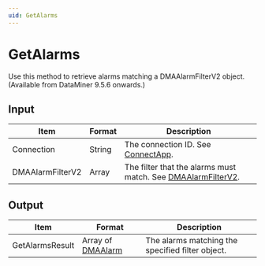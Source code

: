 ```yaml
---
uid: GetAlarms
---
```


# GetAlarms

Use this method to retrieve alarms matching a DMAAlarmFilterV2 object. (Available from DataMiner 9.5.6 onwards.)

## Input

| Item             | Format | Description                                                                                                  |
|------------------|--------|--------------------------------------------------------------------------------------------------------------|
| Connection       | String | The connection ID. See [ConnectApp](xref:ConnectApp).                                                         |
| DMAAlarmFilterV2 | Array  | The filter that the alarms must match. See [DMAAlarmFilterV2](xref:DMAAlarmFilterV2). |

## Output

| Item | Format | Description |
|--|--|--|
| GetAlarmsResult | Array of [DMAAlarm](xref:DMAAlarm) | The alarms matching the specified filter object. |
